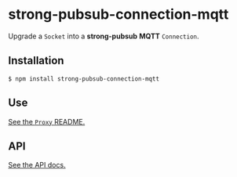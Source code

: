 # strong-pubsub-connection-mqtt

Upgrade a `Socket` into a **strong-pubsub** **MQTT** `Connection`.

## Installation

```
$ npm install strong-pubsub-connection-mqtt
```

## Use

[See the `Proxy` README.](http://github.com/strongloop/strong-pubsub-bridge)

## API

[See the API docs.](http://apidocs.strongloop.com/strong-pubsub-connection-mqtt)
